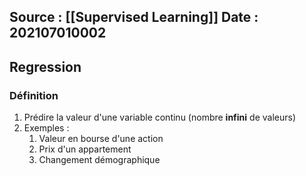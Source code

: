 Source : [[Supervised Learning]]
Date : 202107010002
---

## Regression
### Définition 

1. Prédire la valeur d'une variable continu (nombre **infini** de valeurs)
2. Exemples : 
	1. Valeur en bourse d'une action
	2. Prix d'un appartement
	3. Changement démographique